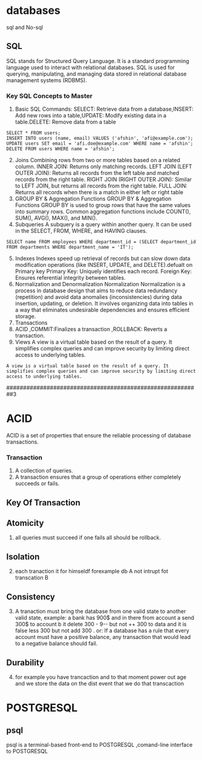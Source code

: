 # databases
sql and No-sql
## SQL
SQL stands for Structured Query Language. It is a standard programming language used to interact with relational databases. SQL is used for querying, manipulating, 
and managing data stored in relational database management systems (RDBMS).



### Key SQL Concepts to Master
1) Basic SQL Commands: SELECT: Retrieve data from a database,INSERT: Add new rows into a table,UPDATE: Modify existing data in a table.DELETE: Remove data from a table
```
SELECT * FROM users;
INSERT INTO users (name, email) VALUES ('afshin', 'afi@example.com');
UPDATE users SET email = 'afi.doe@example.com' WHERE name = 'afshin';
DELETE FROM users WHERE name = 'afshin';

```
2) Joins
Combining rows from two or more tables based on a related column.
INNER JOIN: Returns only matching records.
LEFT JOIN (LEFT OUTER JOIN): Returns all records from the left table and matched records from the right table.
RIGHT JOIN (RIGHT OUTER JOIN): Similar to LEFT JOIN, but returns all records from the right table.
FULL JOIN: Returns all records when there is a match in either left or right table
3) GROUP BY & Aggregation Functions
GROUP BY & Aggregation Functions
GROUP BY is used to group rows that have the same values into summary rows.
Common aggregation functions include COUNT(), SUM(), AVG(), MAX(), and MIN().
4) Subqueries
A subquery is a query within another query. It can be used in the SELECT, FROM, WHERE, and HAVING clauses.
```
SELECT name FROM employees WHERE department_id = (SELECT department_id FROM departments WHERE department_name = 'IT');

```
5) Indexes
Indexes speed up retrieval of records but can slow down data modification operations (like INSERT, UPDATE, and DELETE).defualt on Primary key
Primary Key: Uniquely identifies each record.
Foreign Key: Ensures referential integrity between tables.
6) Normalization and Denormalization
Normalization Normalization is a process in database design that aims to reduce data redundancy (repetition) and avoid data anomalies (inconsistencies) during data insertion, updating, or deletion. It involves organizing data into tables in a way that eliminates undesirable dependencies and ensures efficient storage.
7) Transactions
1) ACID ,COMMIT:Finalizes a transaction ,ROLLBACK: Reverts a transaction.
8) Views
A view is a virtual table based on the result of a query. It simplifies complex queries and can improve security by limiting direct access to underlying tables.
```
A view is a virtual table based on the result of a query. It simplifies complex queries and can improve security by limiting direct access to underlying tables.
```




















##########################################################3
# ACID
ACID is a set of properties that ensure the reliable processing of database transactions.
### Transaction
1) A collection of queries.
2)  A transaction ensures that a group of operations either completely succeeds or fails.

## Key Of Transaction

## Atomicity

1) all queries must succeed if one fails all should be rollback.


## Isolation
2) each tranaction it for himseldf forexample db A not intrupt fot transcation B

## Consistency

3) A tranaction must bring the database from one  valid state to another  valid state,
example: a bank has 900$ and in there from account a send 300$ to account b it delete 300 - 9-- but not ++ 300 to data and it is false
less 300 but not add 300 .
or: If a database has a rule that every account must have a positive balance, any transaction that would lead to a negative balance should fail.
## Durability
4) for example you have trancaction and to that moment power out age and we store the data on the dist event that we do that transcaction





# POSTGRESQL
## psql
psql is a terminal-based front-end to POSTGRESQL ,comand-line interface to POSTGRESQL